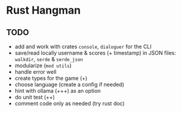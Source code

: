# Rust Hangman

## TODO

- add and work with crates  `console`, `dialoguer` for the CLI
- save/read locally username & scores (+ timestamp) in JSON files: `walkdir`, `serde` & `serde_json`
- modularize (`mod utils`)
- handle error well
- create types for the game (+)
- choose language (create a config if needed)
- hint with ollama (+++) as an option
- do unit test (++)
- comment code only as needed (try rust doc)